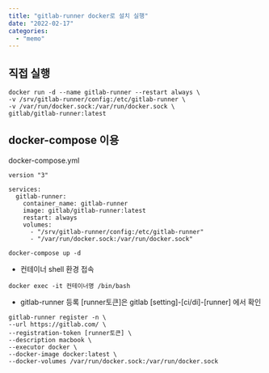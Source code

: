 ```yaml
---
title: "gitlab-runner docker로 설치 실행"
date: "2022-02-17"
categories: 
  - "memo"
---
```


## 직접 실행

```
docker run -d --name gitlab-runner --restart always \
-v /srv/gitlab-runner/config:/etc/gitlab-runner \
-v /var/run/docker.sock:/var/run/docker.sock \
gitlab/gitlab-runner:latest
```

## docker-compose 이용

docker-compose.yml

```
version "3"

services:
  gitlab-runner:
    container_name: gitlab-runner
    image: gitlab/gitlab-runner:latest
    restart: always
    volumes:
      - "/srv/gitlab-runner/config:/etc/gitlab-runner"
      - "/var/run/docker.sock:/var/run/docker.sock"
```

```
docker-compose up -d
```

- 컨테이너 shell 환경 접속

```
docker exec -it 컨테이너명 /bin/bash
```

- gitlab-runner 등록 \[runner토큰\]은 gitlab \[setting\]-\[ci/di\]-\[runner\] 에서 확인

```
gitlab-runner register -n \
--url https://gitlab.com/ \
--registration-token [runner토큰] \
--description macbook \
--executor docker \
--docker-image docker:latest \
--docker-volumes /var/run/docker.sock:/var/run/docker.sock
```

